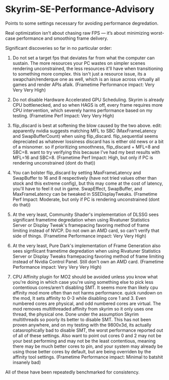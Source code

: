 # Skyrim-SE-Performance-Advisory
Points to some settings necessary for avoiding performance degredation.

Real optimization isn’t about chasing raw FPS — it’s about minimizing worst-case performance and smoothing frame delivery.

Significant discoveries so far in no particular order: 

1. Do not set a target fps that deviates far from what the computer can sustain. 
   The more resources your PC wastes on simpler scenes rendering unconstrained, the less resources it'll have when transitioning to something more complex. this isn't just a resource issue, its a 
   swapchain/renderque one as well, which is an issue across virtually all games and render APIs afaik. (Frametime Performance impact: Very Very Very High)

2. Do not disable Hardware Accelerated GPU Scheduling.
   Skyrim is already CPU bottlenecked, and so when HAGS is off, every frame requires more CPU intervention, which severely harms performance based on my testing. (Frametime Perf Impact: Very Very High)

3. flip_discard is best at softening the blow caused by the two above.
   edit: apparently nvidia suggests matching MFL to SBC (MaxFrameLatency and SwapBufferCount) when using flip_discard. flip_sequential seems depreciated as whatever lossiness discard has is either old news or a bit 
   of a misnomer. so if prioritizing smoothness, flip_discard + MFL=8 and SBC=8. want to try verifying this because I've had my best results with MFL=16 and SBC=8. (Frametime Perf Impact: High, but only if PC is 
   rendering unconstrained (dont do that))

4. You can bolster flip_discard by setting MaxFrameLatency and SwapBuffer to 16 and 8 respectively (have not tried values other than stock and this extreme config), but this may come at the cost of latency, you'll 
   have to feel it out in game. SwapEffect, SwapBuffer, and MaxFrameLatency can be tweaked in SSEDisplayTweaks. (Frametime Perf Impact: Moderate, but only if PC is 
   rendering unconstrained (dont do that))

5. At the very least, Community Shader's implementation of DLSSG sees significant frametime degredation when using Rivatuner Statistics Server or Display Tweak's framepacing favoring method of frame limiting 
   instead of NVCP. Do not own an AMD card, so can't verify that side of things. (Frametime Performance impact: Very Very High)

6. At the very least, Pure Dark's implementation of Frame Generation also sees signfiicant frametime degredation when using Rivatuner Statistics Server or Display Tweaks framepacing favoring method of frame 
   limiting instead of Nvidia Control Panel. Still don't own an AMD card.  (Frametime Performance impact: Very Very Very High)

7. CPU Affinity plugin for MO2 should be avoided unless you know what you're doing in which case you're using something else to pick less contentious cores/aren't disabling SMT. 
   It seems more than likely cpu affinity mod more often than not harms performance. quick rundown on the mod, It sets affinity to 0-3 while disabling core 1 and 3. Even numbered cores are physical, and odd 
   numbered cores are virtual. The mod removes multithreaded affinity from skyrim so it only uses one thread, the physical one. Done under the assumption Skyrim multithreads so poorly its better to disable SMT. This 
   has not been proven anywhere, and on my testing with the 9800x3d, its actually catasrophically bad to disable SMT, the worst performance reported out of all of these settings. Also want to point out cores 0 and 2 
   may not  be your best performing and may not be the least contentious, meaning there may be much better cores to pin, and your system may already be using those better cores by default, but are being overriden by 
   the  affinity tool settings.  (Frametime Performance impact: Minimal to batshit insanely bad)
   

All of these have been repeatedly benchmarked for consistency. 
